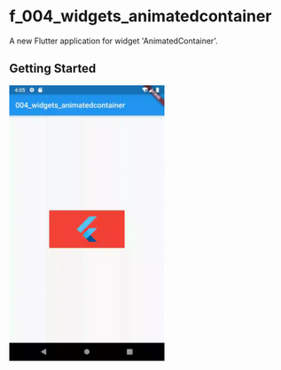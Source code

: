 # f_004_widgets_animatedcontainer

A new Flutter application for widget 'AnimatedContainer'.

## Getting Started

<img src="https://github.com/davidzou/flutter_challenge/blob/master/f_004_widgets_animatedcontainer/doc/image/004_widgets_animatedcontainer.gif" width="280"/>
